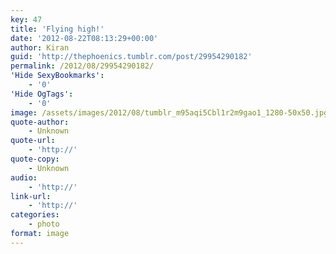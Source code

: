 ```yaml
---
key: 47
title: 'Flying high!'
date: '2012-08-22T08:13:29+00:00'
author: Kiran
guid: 'http://thephoenics.tumblr.com/post/29954290182'
permalink: /2012/08/29954290182/
'Hide SexyBookmarks':
    - '0'
'Hide OgTags':
    - '0'
image: /assets/images/2012/08/tumblr_m95aqi5Cbl1r2m9gao1_1280-50x50.jpg
quote-author:
    - Unknown
quote-url:
    - 'http://'
quote-copy:
    - Unknown
audio:
    - 'http://'
link-url:
    - 'http://'
categories:
    - photo
format: image
---
```


